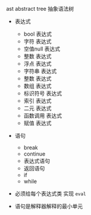 ast abstract tree 抽象语法树

- 表达式
  - bool  表达式
  - 字符 表达式
  - 空值null 表达式
  - 整数 表达式
  - 浮点 表达式
  - 字符串 表达式
  - 整数 表达式
  - 数组 表达式
  - 标识符号 表达式
  - 索引 表达式
  - 二元 表达式
  - 函数调用 表达式
  - 赋值 表达式
- 语句
  - break
  - continue
  - 表达式语句
  - 返回语句
  - if
  - while

- 必须给每个表达式类 实现 `eval`
- 语句是解释器解释的最小单元
